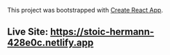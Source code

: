 This project was bootstrapped with [Create React App](https://github.com/facebook/create-react-app).

## Live Site: https://stoic-hermann-428e0c.netlify.app


